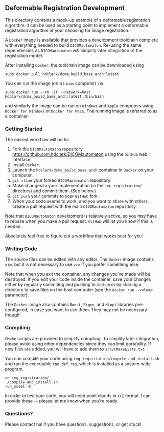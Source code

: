 
## Deformable Registration Development

This directory contains a mock-up example of a deformable registration algorithm. It can be used as a starting point to
implement a deformable registration algorithm of your choosing for image registration.

A `Docker` image is available that provides a development toolchain complete with everything needed to build
`DICOMautomaton`. Re-using the same dependencies as `DICOMautomaton` will simplify later integration of the registration
model.

After installing `Docker`, the toolchain image can be downloaded using

    sudo docker pull hdclark/dcma_build_base_arch:latest

You can run the image (on a `Linux` computer) via

    sudo docker run --rm -it --network=host hdclark/dcma_build_base_arch:latest /bin/bash

and similarly the image can be run on `Windows` and `Apple` computers using `Docker for Windows` or `Docker for Macs`.
The running image is referred to as a container.

### Getting Started

The easiest workflow will be to:

1. Fork the `DICOMautomaton` repository <https://github.com.hdclark/DICOMautomaton> using the `GitHub` web interface.
2. Install `Docker`.
3. Launch the `hdclark/dcma_build_base_arch` container in `Docker` on your computer.
4. `git clone` your forked `DICOMautomaton` repository.
5. Make changes to your implementation (in the `img_registration/` directory) and commit them. (See below.)
6. `git push` your commits to your `GitHub` fork.
7. When your code seems to work, and you want to share with others, create a pull request with the main `DICOMautomaton`
   repository.

Note that `DICOMautomaton` development is relatively active, so you may have to rebase when you make a pull request.
`GitHub` will let you know if this is needed.

Absolutely feel free to figure out a workflow that works best for you!

### Writing Code

The source files can be edited with any editor. The `Docker` image contains `vim`, but it is not necessary to use `vim`
if you prefer something else.

Note that when you exit the container, any changes you've made will be destroyed. If you edit your code inside the
container, save your changes either by regularly commiting and pushing to `GitHub` or by sharing a directory to save
files on the host computer (see the `docker run` `--volume` parameter).

The `Docker` image also contains `Boost`, `Eigen`, and `NLopt` libraries pre-configured, in case you want to use them.
They may not be necessary though!

### Compiling

`CMake` scripts are provided to simplify compiling. To simplify later integration, please avoid using other dependencies
since they can limit portability. If new files are added, you
will have to add them to `src/CMakeLists.txt`.

You can compile your code using `img_registration/compile_and_install.sh` and run the executable `run_def_reg`, which is
installed as a system-wide program.

    cd img_registration/
    ./compile_and_install.sh
    run_model -h

In order to test your code, you will need point clouds in `XYZ` format. I can provide these -- please let me know when
you're ready.

### Questions?

Please contact hal if you have questions, suggestions, or get stuck!

